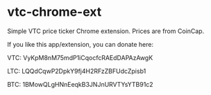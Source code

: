 # vtc-chrome-ext

Simple VTC price ticker Chrome extension. Prices are from CoinCap.



If you like this app/extension, you can donate here:

VTC: VyKpM8nM75mdP1iCqocfcRAEdDAPAzAwgK

LTC: LQQdCqwP2DpkY9fj4H2RFzZBFUdcZpisb1

BTC: 1BMowQLgHNnEeqkB3JNJnURVTYsYTB91c2
